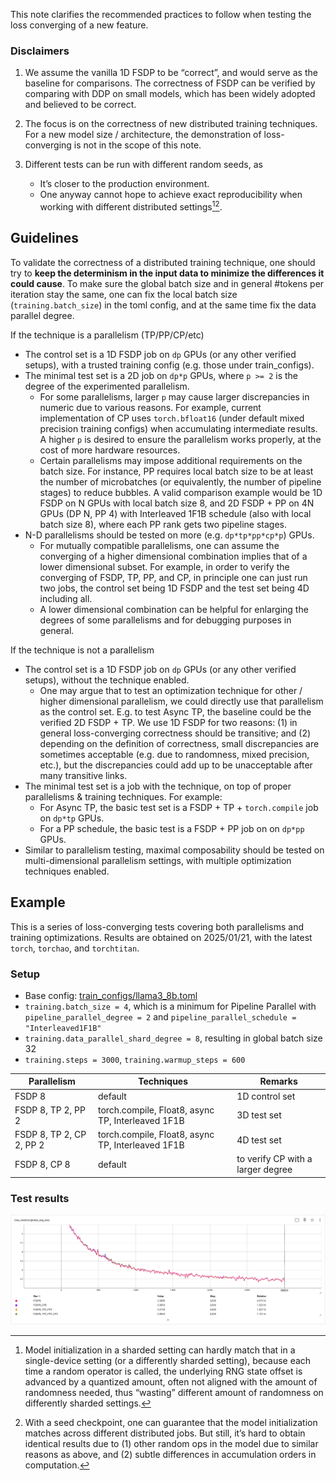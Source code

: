 This note clarifies the recommended practices to follow when testing the loss converging of a new feature.

### Disclaimers
1. We assume the vanilla 1D FSDP to be “correct”, and would serve as the baseline for comparisons. The correctness of FSDP can be verified by comparing with DDP on small models, which has been widely adopted and believed to be correct.

2. The focus is on the correctness of new distributed training techniques. For a new model size / architecture, the demonstration of loss-converging is not in the scope of this note.

3. Different tests can be run with different random seeds, as
    - It’s closer to the production environment.
    - One anyway cannot hope to achieve exact reproducibility when working with different distributed settings[^1][^2].


## Guidelines

To validate the correctness of a distributed training technique, one should try to **keep the determinism in the input data to minimize the differences it could cause**. To make sure the global batch size and in general #tokens per iteration stay the same, one can fix the local batch size (`training.batch_size`) in the toml config, and at the same time fix the data parallel degree.

If the technique is a parallelism (TP/PP/CP/etc)
- The control set is a 1D FSDP job on `dp` GPUs (or any other verified setups), with a trusted training config (e.g. those under train_configs).
- The minimal test set is a 2D job on `dp*p` GPUs, where `p >= 2` is the degree of the experimented parallelism.
  - For some parallelisms, larger `p` may cause larger discrepancies in numeric due to various reasons. For example, current implementation of CP uses `torch.bfloat16` (under default mixed precision training configs) when accumulating intermediate results. A higher `p` is desired to ensure the parallelism works properly, at the cost of more hardware resources.
  - Certain parallelisms may impose additional requirements on the batch size. For instance, PP requires local batch size to be at least the number of microbatches (or equivalently, the number of pipeline stages) to reduce bubbles. A valid comparison example would be 1D FSDP on N GPUs with local batch size 8, and 2D FSDP + PP on 4N GPUs (DP N, PP 4) with Interleaved 1F1B schedule (also with local batch size 8), where each PP rank gets two pipeline stages.
- N-D parallelisms should be tested on more (e.g. `dp*tp*pp*cp*p`) GPUs.
  - For mutually compatible parallelisms, one can assume the converging of a higher dimensional combination implies that of a lower dimensional subset. For example, in order to verify the converging of FSDP, TP, PP, and CP, in principle one can just run two jobs, the control set being 1D FSDP and the test set being 4D including all.
  - A lower dimensional combination can be helpful for enlarging the degrees of some parallelisms and for debugging purposes in general.


If the technique is not a parallelism
- The control set is a 1D FSDP job on `dp` GPUs (or any other verified setups), without the technique enabled.
  - One may argue that to test an optimization technique for other / higher dimensional parallelism, we could directly use that parallelism as the control set. E.g. to test Async TP, the baseline could be the verified 2D FSDP + TP. We use 1D FSDP for two reasons: (1) in general loss-converging correctness should be transitive; and (2) depending on the definition of correctness, small discrepancies are sometimes acceptable (e.g. due to randomness, mixed precision, etc.), but the discrepancies could add up to be unacceptable after many transitive links.
- The minimal test set is a job with the technique, on top of proper parallelisms & training techniques. For example:
  - For Async TP, the basic test set is a FSDP + TP + `torch.compile` job on `dp*tp` GPUs.
  - For a PP schedule, the basic test is a FSDP + PP job on on `dp*pp` GPUs.
- Similar to parallelism testing, maximal composability should be tested on multi-dimensional parallelism settings, with multiple optimization techniques enabled.


## Example

This is a series of loss-converging tests covering both parallelisms and training optimizations.
Results are obtained on 2025/01/21, with the latest `torch`, `torchao`, and `torchtitan`.

### Setup
- Base config: [train_configs/llama3_8b.toml](../train_configs/llama3_8b.toml)
- `training.batch_size = 4`, which is a minimum for Pipeline Parallel with `pipeline_parallel_degree = 2` and `pipeline_parallel_schedule = "Interleaved1F1B"`
- `training.data_parallel_shard_degree = 8`, resulting in global batch size 32
- `training.steps = 3000`, `training.warmup_steps = 600`

| Parallelism | Techniques | Remarks |
| ----- | ----- | ----- |
| FSDP 8 | default | 1D control set |
| FSDP 8, TP 2, PP 2 | torch.compile, Float8, async TP, Interleaved 1F1B | 3D test set |
| FSDP 8, TP 2, CP 2, PP 2 | torch.compile, Float8, async TP, Interleaved 1F1B | 4D test set |
| FSDP 8, CP 8 | default | to verify CP with a larger degree |

### Test results
![image](../assets/images/loss_curves.png)


[^1]: Model initialization in a sharded setting can hardly match that in a single-device setting (or a differently sharded setting), because each time a random operator is called, the underlying RNG state offset is advanced by a quantized amount, often not aligned with the amount of randomness needed, thus “wasting” different amount of randomness on differently sharded settings.

[^2]: With a seed checkpoint, one can guarantee that the model initialization matches across different distributed jobs. But still, it’s hard to obtain identical results due to (1) other random ops in the model due to similar reasons as above, and (2) subtle differences in accumulation orders in computation.
